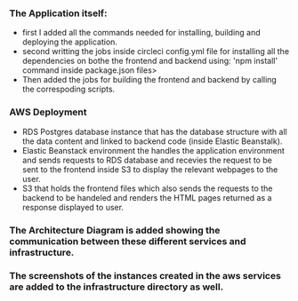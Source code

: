 ### The Application itself:

- first I added all the commands needed for installing, building and deploying the application.
- second writting the jobs inside circleci config.yml file for installing all the dependencies on bothe the frontend and backend using: 'npm install' command inside package.json files>
- Then added the jobs for building the frontend and backend by calling the correspoding scripts.

### AWS Deployment

- RDS Postgres database instance that has the database structure with all the data content and linked to backend code (inside Elastic Beanstalk).
- Elastic Beanstack environment the handles the application environment and sends requests to RDS database and recevies the request to be sent to the frontend inside S3 to display the relevant webpages to the user.
- S3 that holds the frontend files which also sends the requests to the backend to be handeled and renders the HTML pages returned as a response displayed to user.

### The Architecture Diagram is added showing the communication between these different services and infrastructure.

### The screenshots of the instances created in the aws services are added to the infrastructure directory as well.
